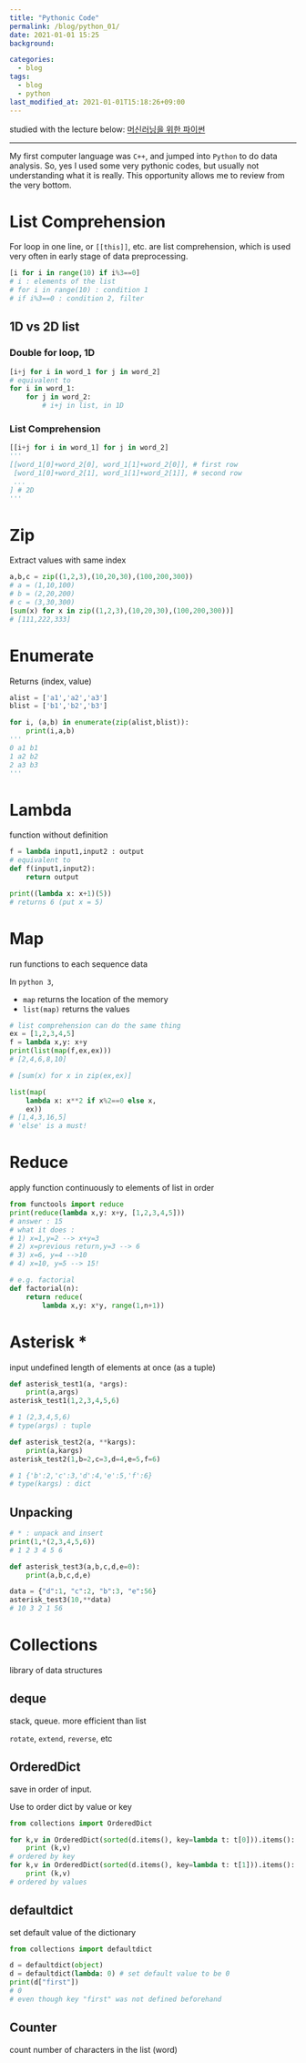 ```yaml
---
title: "Pythonic Code"
permalink: /blog/python_01/
date: 2021-01-01 15:25
background:

categories:
  - blog
tags:
  - blog
  - python
last_modified_at: 2021-01-01T15:18:26+09:00
---
```


studied with the lecture below: [머신러닝을 위한 파이썬](https://www.boostcourse.org/ai222/lecture/24523)

---

My first computer language was `C++`, and jumped into `Python`  to do data analysis. So, yes I used some very pythonic codes, but usually not understanding what it is really. This opportunity allows me to review from the very bottom.

# List Comprehension

For loop in one line, or `[[this]]`, etc. are list comprehension, which is used very often in early stage of data preprocessing.

```python
[i for i in range(10) if i%3==0]
# i : elements of the list
# for i in range(10) : condition 1
# if i%3==0 : condition 2, filter
```

## 1D vs 2D list

### Double for loop, 1D

```python
[i+j for i in word_1 for j in word_2]
# equivalent to
for i in word_1:
	for j in word_2:
		# i+j in list, in 1D
```

### List Comprehension

```python
[[i+j for i in word_1] for j in word_2]
'''
[[word_1[0]+word_2[0], word_1[1]+word_2[0]], # first row
 [word_1[0]+word_2[1], word_1[1]+word_2[1]], # second row
 ...
] # 2D
'''
```

# Zip

Extract values with same index

```python
a,b,c = zip((1,2,3),(10,20,30),(100,200,300))
# a = (1,10,100)
# b = (2,20,200)
# c = (3,30,300)
[sum(x) for x in zip((1,2,3),(10,20,30),(100,200,300))]
# [111,222,333]
```

# Enumerate

Returns (index, value)

```python
alist = ['a1','a2','a3']
blist = ['b1','b2','b3']

for i, (a,b) in enumerate(zip(alist,blist)):
	print(i,a,b)
'''
0 a1 b1
1 a2 b2
2 a3 b3
'''
```

# Lambda

function without definition

```python
f = lambda input1,input2 : output
# equivalent to
def f(input1,input2):
	return output
```

```python
print((lambda x: x+1)(5))
# returns 6 (put x = 5)
```

# Map

run functions to each sequence data

In `python 3`,
- `map`  returns the location of the memory
- `list(map)` returns the values

```python
# list comprehension can do the same thing
ex = [1,2,3,4,5]
f = lambda x,y: x+y
print(list(map(f,ex,ex)))
# [2,4,6,8,10]

# [sum(x) for x in zip(ex,ex)]
```

```python
list(map(
	lambda x: x**2 if x%2==0 else x,
	ex))
# [1,4,3,16,5]
# 'else' is a must!
```

# Reduce

apply function continuously to elements of list in order

```python
from functools import reduce
print(reduce(lambda x,y: x+y, [1,2,3,4,5]))
# answer : 15
# what it does :
# 1) x=1,y=2 --> x+y=3
# 2) x=previous return,y=3 --> 6
# 3) x=6, y=4 -->10
# 4) x=10, y=5 --> 15!
```

```python
# e.g. factorial
def factorial(n):
	return reduce(
		lambda x,y: x*y, range(1,n+1))
```

# Asterisk *

input undefined length of elements at once (as a tuple)

```python
def asterisk_test1(a, *args):
	print(a,args)
asterisk_test1(1,2,3,4,5,6)

# 1 (2,3,4,5,6)
# type(args) : tuple

def asterisk_test2(a, **kargs):
	print(a,kargs)
asterisk_test2(1,b=2,c=3,d=4,e=5,f=6)

# 1 {'b':2,'c':3,'d':4,'e':5,'f':6}
# type(kargs) : dict
```

## Unpacking

```python
# * : unpack and insert
print(1,*(2,3,4,5,6))
# 1 2 3 4 5 6
```

```python
def asterisk_test3(a,b,c,d,e=0):
	print(a,b,c,d,e)

data = {"d":1, "c":2, "b":3, "e":56}
asterisk_test3(10,**data)
# 10 3 2 1 56
```

# Collections

library of data structures

## deque

stack, queue. more efficient than list

`rotate`, `extend`, `reverse`, etc

## OrderedDict

save in order of input.

Use to order dict by value or key

```python
from collections import OrderedDict

for k,v in OrderedDict(sorted(d.items(), key=lambda t: t[0])).items():
	print (k,v)
# ordered by key
for k,v in OrderedDict(sorted(d.items(), key=lambda t: t[1])).items():
	print (k,v)
# ordered by values
```

## defaultdict

set default value of the dictionary

```python
from collections import defaultdict

d = defaultdict(object)
d = defaultdict(lambda: 0) # set default value to be 0
print(d["first"])
# 0
# even though key "first" was not defined beforehand
```

## Counter

count number of characters in the list (word)

